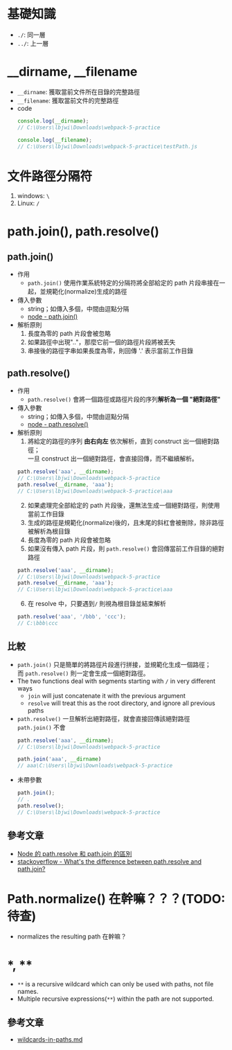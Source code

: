 # 基礎知識
- `./`: 同一層
- `../`: 上一層



# __dirname, __filename
- `__dirname`: 獲取當前文件所在目錄的完整路徑
- `__filename`: 獲取當前文件的完整路徑
- code
  ```js
  console.log(__dirname);
  // C:\Users\lbjwi\Downloads\webpack-5-practice

  console.log(__filename);
  // C:\Users\lbjwi\Downloads\webpack-5-practice\testPath.js
  ```



# 文件路徑分隔符
1. windows: `\`
2. Linux: `/`



# path.join(), path.resolve()

## path.join()
- 作用
  - `path.join()` 使用作業系統特定的分隔符將全部給定的 path 片段串接在一起，並規範化(normalize)生成的路徑
- 傳入參數
  - string；如傳入多個，中間由逗點分隔
  - [node - path.join()](https://nodejs.org/api/path.html#pathjoinpaths)
- 解析原則
  1. 長度為零的 path 片段會被忽略
  2. 如果路徑中出現".."，那麼它前一個的路徑片段將被丟失
  3. 串接後的路徑字串如果長度為零，則回傳 '.' 表示當前工作目錄

## path.resolve()
- 作用
  - `path.resolve()` 會將一個路徑或路徑片段的序列**解析為一個 "絕對路徑"**
- 傳入參數
  - string；如傳入多個，中間由逗點分隔
  - [node - path.resolve()](https://nodejs.org/api/path.html#pathresolvepaths)
- 解析原則
  1. 將給定的路徑的序列 **由右向左** 依次解析，直到 construct 出一個絕對路徑；  
    一旦 construct 出一個絕對路徑，會直接回傳，而不繼續解析。  
    ```js
    path.resolve('aaa', __dirname);
    // C:\Users\lbjwi\Downloads\webpack-5-practice
    path.resolve(__dirname, 'aaa');
    // C:\Users\lbjwi\Downloads\webpack-5-practice\aaa
    ```
  2. 如果處理完全部給定的 path 片段後，還無法生成一個絕對路徑，則使用當前工作目錄
  3. 生成的路徑是規範化(normalize)後的，且末尾的斜杠會被刪除，除非路徑被解析為根目錄
  4. 長度為零的 path 片段會被忽略
  5. 如果沒有傳入 path 片段，則 `path.resolve()` 會回傳當前工作目錄的絕對路徑
    ```js
    path.resolve('aaa', __dirname);
    // C:\Users\lbjwi\Downloads\webpack-5-practice
    path.resolve(__dirname, 'aaa');
    // C:\Users\lbjwi\Downloads\webpack-5-practice\aaa
    ```
  6. 在 resolve 中，只要遇到`/` 則視為根目錄並結束解析
    ```js
    path.resolve('aaa', '/bbb', 'ccc');
    // C:\bbb\ccc
    ```
## 比較
- `path.join()` 只是簡單的將路徑片段進行拼接，並規範化生成一個路徑；  
  而 `path.resolve()` 則一定會生成一個絕對路徑。
- The two functions deal with segments starting with `/` in very different ways
  - `join` will just concatenate it with the previous argument
  - `resolve` will treat this as the root directory, and ignore all previous paths
- `path.resolve()` 一旦解析出絕對路徑，就會直接回傳該絕對路徑  
  `path.join()` 不會
  ```js
  path.resolve('aaa', __dirname);
  // C:\Users\lbjwi\Downloads\webpack-5-practice

  path.join('aaa', __dirname)
  // aaa\C:\Users\lbjwi\Downloads\webpack-5-practice
  ```
- 未帶參數
  ```js
  path.join();
  // .
  path.resolve();
  // C:\Users\lbjwi\Downloads\webpack-5-practice
  ```
## 參考文章
- [Node 的 path.resolve 和 path.join 的區別](https://cloud.tencent.com/developer/article/1888130)
- [stackoverflow - What's the difference between path.resolve and path.join?](https://stackoverflow.com/questions/35048686/whats-the-difference-between-path-resolve-and-path-join)



# Path.normalize() 在幹嘛？？？(TODO: 待查)
- normalizes the resulting path 在幹嘛？



# *, **
- `**` is a recursive wildcard which can only be used with paths, not file names.
- Multiple recursive expressions(`**`) within the path are not supported.
## 參考文章
- [wildcards-in-paths.md](https://gist.github.com/bennlee/92ffaa27eea326da46e538a80c3eebae)